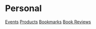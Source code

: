 # Personal

[Events](./events.md)
[Products](./products.md)
[Bookmarks](./bookmarks.md)
[Book Reviews](./book-reviews/book-reviews.md)
